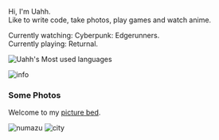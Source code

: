 Hi, I'm Uahh.  
Like to write code, take photos, play games and watch anime.  

Currently watching: Cyberpunk: Edgerunners.  
Currently playing: Returnal.  

![Uahh's Most used languages](https://github-readme-stats.vercel.app/api/top-langs?username=Uahh&show_icons=true&count_private=true&theme=gotham&layout=compact)  
  
![info](https://github-readme-stats.vercel.app/api?username=uahh&show_icons=true&theme=gotham&count_private=true)  

<h3>Some Photos</h3>  

Welcome to my [picture bed](https://500px.com.cn/uahh).

![numazu](jpg/numazu.jpg)
![city](jpg/city.jpg)


<!--
**Uahh/Uahh** is a ✨ _special_ ✨ repository because its `README.md` (this file) appears on your GitHub profile.

Here are some ideas to get you started:

- 🔭 I’m currently working on ...
- 🌱 I’m currently learning ...
- 👯 I’m looking to collaborate on ...
- 🤔 I’m looking for help with ...
- 💬 Ask me about ...
- 📫 How to reach me: ...
- 😄 Pronouns: ...
- ⚡ Fun fact: ...
-->
